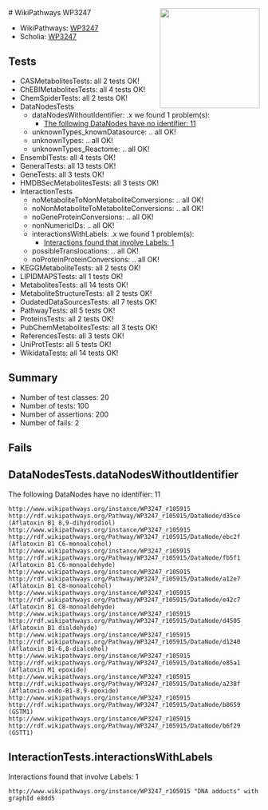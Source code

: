 <img style="float: right; width: 200px" src="https://upload.wikimedia.org/wikipedia/commons/thumb/8/83/Wplogo_with_text_500.png/640px-Wplogo_with_text_500.png" />
# WikiPathways WP3247

* WikiPathways: [WP3247](https://identifiers.org/wikipathways:WP3247)
* Scholia: [WP3247](https://scholia.toolforge.org/wikipathways/WP3247)
## Tests
* CASMetabolitesTests: all 2 tests OK!
* ChEBIMetabolitesTests: all 4 tests OK!
* ChemSpiderTests: all 2 tests OK!
* DataNodesTests
    * dataNodesWithoutIdentifier: .x we found 1 problem(s):
        * [The following DataNodes have no identifier: 11](#8792c491)
    * unknownTypes_knownDatasource: .. all OK!
    * unknownTypes: .. all OK!
    * unknownTypes_Reactome: .. all OK!
* EnsemblTests: all 4 tests OK!
* GeneralTests: all 13 tests OK!
* GeneTests: all 3 tests OK!
* HMDBSecMetabolitesTests: all 3 tests OK!
* InteractionTests
    * noMetaboliteToNonMetaboliteConversions: .. all OK!
    * noNonMetaboliteToMetaboliteConversions: .. all OK!
    * noGeneProteinConversions: .. all OK!
    * nonNumericIDs: .. all OK!
    * interactionsWithLabels: .x we found 1 problem(s):
        * [Interactions found that involve Labels: 1](#630d2678)
    * possibleTranslocations: .. all OK!
    * noProteinProteinConversions: .. all OK!
* KEGGMetaboliteTests: all 2 tests OK!
* LIPIDMAPSTests: all 1 tests OK!
* MetabolitesTests: all 14 tests OK!
* MetaboliteStructureTests: all 2 tests OK!
* OudatedDataSourcesTests: all 7 tests OK!
* PathwayTests: all 5 tests OK!
* ProteinsTests: all 2 tests OK!
* PubChemMetabolitesTests: all 3 tests OK!
* ReferencesTests: all 3 tests OK!
* UniProtTests: all 5 tests OK!
* WikidataTests: all 14 tests OK!


## Summary

* Number of test classes: 20
* Number of tests: 100
* Number of assertions: 200
* Number of fails: 2

## Fails

<a name="8792c491" />

## DataNodesTests.dataNodesWithoutIdentifier

The following DataNodes have no identifier: 11
```
http://www.wikipathways.org/instance/WP3247_r105915 http://rdf.wikipathways.org/Pathway/WP3247_r105915/DataNode/d35ce (Aflatoxin B1 8,9-dihydrodiol)
http://www.wikipathways.org/instance/WP3247_r105915 http://rdf.wikipathways.org/Pathway/WP3247_r105915/DataNode/ebc2f (Aflatoxin B1 C6-monoalcohol)
http://www.wikipathways.org/instance/WP3247_r105915 http://rdf.wikipathways.org/Pathway/WP3247_r105915/DataNode/fb5f1 (Aflatoxin B1 C6-monoaldehyde)
http://www.wikipathways.org/instance/WP3247_r105915 http://rdf.wikipathways.org/Pathway/WP3247_r105915/DataNode/a12e7 (Aflatoxin B1 C8-monoalcohol)
http://www.wikipathways.org/instance/WP3247_r105915 http://rdf.wikipathways.org/Pathway/WP3247_r105915/DataNode/e42c7 (Aflatoxin B1 C8-monoaldehyde)
http://www.wikipathways.org/instance/WP3247_r105915 http://rdf.wikipathways.org/Pathway/WP3247_r105915/DataNode/d4505 (Aflatoxin B1 dialdehyde)
http://www.wikipathways.org/instance/WP3247_r105915 http://rdf.wikipathways.org/Pathway/WP3247_r105915/DataNode/d1240 (Aflatoxin B1-6,8-dialcohol)
http://www.wikipathways.org/instance/WP3247_r105915 http://rdf.wikipathways.org/Pathway/WP3247_r105915/DataNode/e85a1 (Aflatoxin M1 epoxide)
http://www.wikipathways.org/instance/WP3247_r105915 http://rdf.wikipathways.org/Pathway/WP3247_r105915/DataNode/a238f (Aflatoxin-endo-B1-8,9-epoxide)
http://www.wikipathways.org/instance/WP3247_r105915 http://rdf.wikipathways.org/Pathway/WP3247_r105915/DataNode/b8659 (GSTM1)
http://www.wikipathways.org/instance/WP3247_r105915 http://rdf.wikipathways.org/Pathway/WP3247_r105915/DataNode/b6f29 (GSTT1)
```

<a name="630d2678" />

## InteractionTests.interactionsWithLabels

Interactions found that involve Labels: 1
```
http://www.wikipathways.org/instance/WP3247_r105915 "DNA adducts" with graphId e8dd5
```

